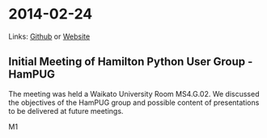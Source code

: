 # 2014-02-24
Links: [Github](https://github.com/irsbugs/meetings/blob/master/2014/2014-02-24/README.md) or [Website](https://irsbugs.github.io/meetings/2014/2014-02-24/) 

## Initial Meeting of Hamilton Python User Group - HamPUG

The meeting was held a Waikato University Room MS4.G.02. 
We discussed the objectives of the HamPUG group and possible content of presentations to be delivered at future meetings. 

M1
